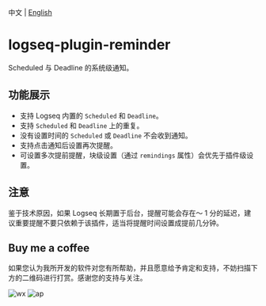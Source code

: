 中文 | [English](README.en.md)

# logseq-plugin-reminder

Scheduled 与 Deadline 的系统级通知。

## 功能展示

- 支持 Logseq 内置的 `Scheduled` 和 `Deadline`。
- 支持 `Scheduled` 和 `Deadline` 上的重复。
- 没有设置时间的 `Scheduled` 或 `Deadline` 不会收到通知。
- 支持点击通知后设置再次提醒。
- 可设置多次提前提醒，块级设置（通过 `remindings` 属性）会优先于插件级设置。

## 注意

鉴于技术原因，如果 Logseq 长期置于后台，提醒可能会存在～ 1 分的延迟，建议重要提醒不要只依赖于该插件，适当将提醒时间设置成提前几分钟。

## Buy me a coffee

如果您认为我所开发的软件对您有所帮助，并且愿意给予肯定和支持，不妨扫描下方的二维码进行打赏。感谢您的支持与关注。

![wx](https://user-images.githubusercontent.com/3410293/236807219-cf21180a-e7f8-44a9-abde-86e1e6df999b.jpg) ![ap](https://user-images.githubusercontent.com/3410293/236807256-f79768a7-16e0-4cbf-a9f3-93f230feee30.jpg)
